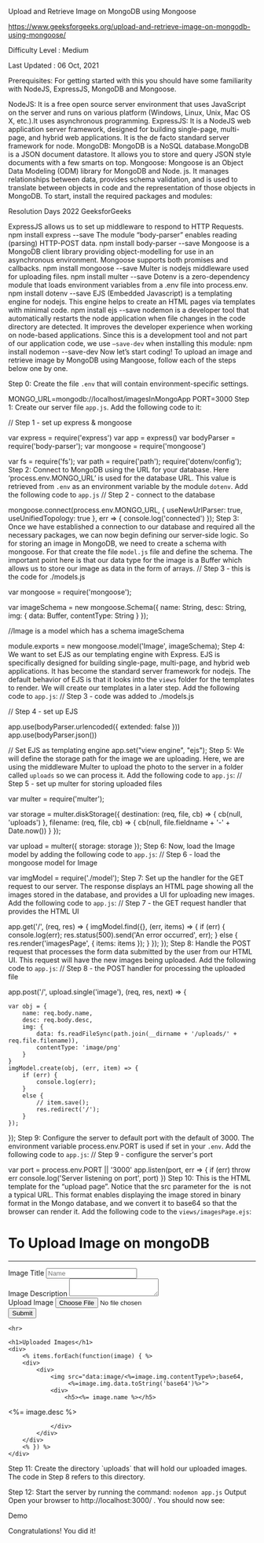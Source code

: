 Upload and Retrieve Image on MongoDB using Mongoose

https://www.geeksforgeeks.org/upload-and-retrieve-image-on-mongodb-using-mongoose/

Difficulty Level : Medium

Last Updated : 06 Oct, 2021

Prerequisites: For getting started with this you should have some familiarity with NodeJS, ExpressJS, MongoDB and Mongoose.

NodeJS: It is a free open source server environment that uses JavaScript on the server and runs on various platform (Windows, Linux, Unix, Mac OS X, etc.).It uses asynchronous programming.
ExpressJS: It is a NodeJS web application server framework, designed for building single-page, multi-page, and hybrid web applications. It is the de facto standard server framework for node.
MongoDB: MongoDB is a NoSQL database.MongoDB is a JSON document datastore. It allows you to store and query JSON style documents with a few smarts on top.
Mongoose: Mongoose is an Object Data Modeling (ODM) library for MongoDB and Node. js. It manages relationships between data, provides schema validation, and is used to translate between objects in code and the representation of those objects in MongoDB.
To start, install the required packages and modules:

Resolution Days 2022 GeeksforGeeks

ExpressJS allows us to set up middleware to respond to HTTP Requests.
npm install express --save
The module “body-parser” enables reading (parsing) HTTP-POST data.
npm install body-parser --save
Mongoose is a MongoDB client library providing object-modelling for use in an asynchronous environment. Mongoose supports both promises and callbacks.
npm install mongoose --save
Multer is nodejs middleware used for uploading files.
npm install multer --save
Dotenv is a zero-dependency module that loads environment variables from a .env file into process.env.
npm install dotenv --save
EJS (Embedded Javascript) is a templating engine for nodejs. This engine helps to create an HTML pages via templates with minimal code.
npm install ejs --save
nodemon is a developer tool that automatically restarts the node application when file changes in the code directory are detected.  It improves the developer experience when working on node-based applications.  Since this is a development tool and not part of our application code, we use `–save-dev` when installing this module:
npm install nodemon --save-dev
Now let’s start coding!  To upload an image and retrieve image by MongoDB using Mangoose, follow each of the steps below one by one.
 

Step 0: Create the file `.env` that will contain environment-specific settings.

MONGO_URL=mongodb://localhost/imagesInMongoApp
PORT=3000
Step 1: Create our server file `app.js`.  Add the following code to it:


// Step 1 - set up express & mongoose
  
var express = require('express')
var app = express()
var bodyParser = require('body-parser');
var mongoose = require('mongoose')
  
var fs = require('fs');
var path = require('path');
require('dotenv/config');
Step 2: Connect to MongoDB using the URL for your database. Here ‘process.env.MONGO_URL’ is used for the database URL.  This value is retrieved from `.env` as an environment variable by the module `dotenv`.  Add the following code to `app.js`
// Step 2 - connect to the database
  
mongoose.connect(process.env.MONGO_URL,
    { useNewUrlParser: true, useUnifiedTopology: true }, err => {
        console.log('connected')
    });
Step 3: Once we have established a connection to our database and required all the necessary packages, we can now begin defining our server-side logic. So for storing an image in MongoDB, we need to create a schema with mongoose. For that create the file `model.js` file and define the schema. The important point here is that our data type for the image is a Buffer which allows us to store our image as data in the form of arrays.
// Step 3 - this is the code for ./models.js
  
var mongoose = require('mongoose');
  
var imageSchema = new mongoose.Schema({
    name: String,
    desc: String,
    img:
    {
        data: Buffer,
        contentType: String
    }
});
  
//Image is a model which has a schema imageSchema
  
module.exports = new mongoose.model('Image', imageSchema);
Step 4: We want to set EJS as our templating engine with Express. EJS is specifically designed for building single-page, multi-page, and hybrid web applications. It has become the standard server framework for nodejs. The default behavior of EJS is that it looks into the `views` folder for the templates to render. We will create our templates in a later step.
Add the following code to `app.js`:
// Step 3 - code was added to ./models.js
  
// Step 4 - set up EJS
  
app.use(bodyParser.urlencoded({ extended: false }))
app.use(bodyParser.json())
  
// Set EJS as templating engine 
app.set("view engine", "ejs");
Step 5: We will define the storage path for the image we are uploading. Here, we are using the middleware Multer to upload the photo to the server in a folder called `uploads` so we can process it.
Add the following code to `app.js`:
// Step 5 - set up multer for storing uploaded files
  
var multer = require('multer');
  
var storage = multer.diskStorage({
    destination: (req, file, cb) => {
        cb(null, 'uploads')
    },
    filename: (req, file, cb) => {
        cb(null, file.fieldname + '-' + Date.now())
    }
});
  
var upload = multer({ storage: storage });
Step 6: Now, load the Image model by adding the following code to `app.js`:
// Step 6 - load the mongoose model for Image
  
var imgModel = require('./model');
Step 7: Set up the handler for the GET request to our server. The response displays an HTML page showing all the images stored in the database, and provides a UI for uploading new images.
Add the following code to `app.js`:
// Step 7 - the GET request handler that provides the HTML UI
  
app.get('/', (req, res) => {
    imgModel.find({}, (err, items) => {
        if (err) {
            console.log(err);
            res.status(500).send('An error occurred', err);
        }
        else {
            res.render('imagesPage', { items: items });
        }
    });
});
Step 8: Handle the POST request that processes the form data submitted by the user from our HTML UI.  This request will have the new images being uploaded.
Add the following code to `app.js`:
// Step 8 - the POST handler for processing the uploaded file
  
app.post('/', upload.single('image'), (req, res, next) => {
  
    var obj = {
        name: req.body.name,
        desc: req.body.desc,
        img: {
            data: fs.readFileSync(path.join(__dirname + '/uploads/' + req.file.filename)),
            contentType: 'image/png'
        }
    }
    imgModel.create(obj, (err, item) => {
        if (err) {
            console.log(err);
        }
        else {
            // item.save();
            res.redirect('/');
        }
    });
});
Step 9: Configure the server to default port with the default of 3000. The environment variable process.env.PORT is used if set in your `.env`.
Add the following code to `app.js`:
// Step 9 - configure the server's port
  
var port = process.env.PORT || '3000'
app.listen(port, err => {
    if (err)
        throw err
    console.log('Server listening on port', port)
})
Step 10: This is the HTML template for the “upload page”. Notice that the src parameter for the <img> is not a typical URL. This format enables displaying the image stored in binary format in the Mongo database, and we convert it to base64 so that the browser can render it.
Add the following code to the `views/imagesPage.ejs`:
<!DOCTYPE html>
<html lang="en">
  
<head>
    <meta charset="UTF-8">
    <meta name="viewport" content="width=device-width, initial-scale=1.0">
    <title>Image Uploading</title>
</head>
  
<body>
    <h1>To Upload Image on mongoDB</h1>
    <hr>
    <div>
        <form action="/" method="POST" enctype="multipart/form-data">
            <div>
                <label for="name">Image Title</label>
                <input type="text" id="name" placeholder="Name" 
                       value="" name="name" required>
            </div>
            <div>
                <label for="desc">Image Description</label>
                <textarea id="desc" name="desc" value="" rows="2" 
                          placeholder="Description" required>
                </textarea>
            </div>
            <div>
                <label for="image">Upload Image</label>
                <input type="file" id="image" 
                       name="image" value="" required>
            </div>
            <div>
                <button type="submit">Submit</button>
            </div>
        </form>
    </div>
  
    <hr>
  
    <h1>Uploaded Images</h1>
    <div>
        <% items.forEach(function(image) { %>
        <div>
            <div>
                <img src="data:image/<%=image.img.contentType%>;base64,
                     <%=image.img.data.toString('base64')%>">
                <div>
                    <h5><%= image.name %></h5>
                      
  
  
<p><%= image.desc %></p>
  
  
  
                </div>
            </div>
        </div>
        <% }) %>
    </div>
</body>
  
</html>
Step 11: Create the directory `uploads` that will hold our uploaded images.  The code in Step 8 refers to this directory.
 
Step 12: Start the server by running the command: `nodemon app.js`
Output Open your browser to http://localhost:3000/ .  You should now see:
 

Demo

 Congratulations!  You did it!